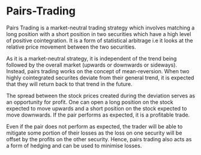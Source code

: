 # Pairs-Trading

Pairs Trading is a market-neutral trading strategy which involves matching a long position with a short position in two securities which have a high level of positive cointegration. It is a form of statistical arbitrage i.e it looks at the relative price movement between the two securities.

As it is a market-neutral strategy, it is independent of the trend being followed by the overall market (upwards or downwards or sideways). Instead, pairs trading works on the concept of mean-reversion. When two highly cointegrated securites deviate from their general trend, it is expected that they will return back to that trend in the future.

The spread between the stock prices created during the deviation serves as an opportunity for profit. One can open a long position on the stock expected to move upwards and a short position on the stock expected to move downwards. If the pair performs as expected, it is a profitable trade.

Even if the pair does not perform as expected, the trader will be able to mitigate some portion of their losses as the loss on one security will be offset by the profits on the other security. Hence, pairs trading also acts as a form of hedging and can be used to minimise losses.
